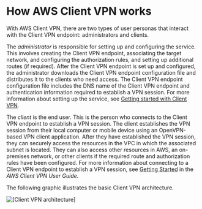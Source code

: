 # How AWS Client VPN works<a name="how-it-works"></a>

With AWS Client VPN, there are two types of user personas that interact with the Client VPN endpoint: administrators and clients\.

The *administrator* is responsible for setting up and configuring the service\. This involves creating the Client VPN endpoint, associating the target network, and configuring the authorization rules, and setting up additional routes \(if required\)\. After the Client VPN endpoint is set up and configured, the administrator downloads the Client VPN endpoint configuration file and distributes it to the clients who need access\. The Client VPN endpoint configuration file includes the DNS name of the Client VPN endpoint and authentication information required to establish a VPN session\. For more information about setting up the service, see [Getting started with Client VPN](cvpn-getting-started.md)\.

The *client* is the end user\. This is the person who connects to the Client VPN endpoint to establish a VPN session\. The client establishes the VPN session from their local computer or mobile device using an OpenVPN\-based VPN client application\. After they have established the VPN session, they can securely access the resources in the VPC in which the associated subnet is located\. They can also access other resources in AWS, an on\-premises network, or other clients if the required route and authorization rules have been configured\. For more information about connecting to a Client VPN endpoint to establish a VPN session, see [Getting Started](https://docs.aws.amazon.com/vpn/latest/clientvpn-user/user-getting-started.html) in the *AWS Client VPN User Guide*\.

The following graphic illustrates the basic Client VPN architecture\.

![\[Client VPN architecture\]](http://docs.aws.amazon.com/vpn/latest/clientvpn-admin/images/architecture.png)
